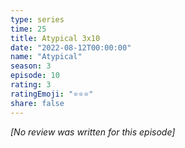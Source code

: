 ```yaml
---
type: series
time: 25
title: Atypical 3x10
date: "2022-08-12T00:00:00"
name: "Atypical"
season: 3
episode: 10
rating: 3
ratingEmoji: "⭐️⭐️⭐️"
share: false
---
```


*[No review was written for this episode]*